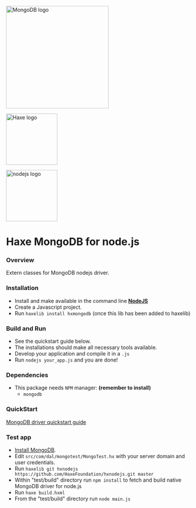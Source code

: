 [<img src="http://www.mongodb.com/sites/mongodb.com/files/media/mongodb-logo-rgb.jpeg" width="280px" alt="MongoDB logo">](http://www.mongodb.org)

[<img src="http://haxe.org/img/haxe-logo-horizontal.svg" alt="Haxe logo" width="140">](http://haxe.org)

[<img src="http://nodejs.org/images/logos/nodejs.png" width="140px" alt="nodejs logo">](http://nodejs.org)

# Haxe MongoDB for node.js

### Overview

Extern classes for MongoDB nodejs driver.  

### Installation

* Install and make available in the command line **[NodeJS](http://nodejs.org/)**
* Create a Javascript project.
* Run `haxelib install hxmongodb` (once this lib has been added to haxelib)

### Build and Run

* See the quickstart guide below.
* The installations should make all necessary tools available.
* Develop your application and compile it in a `.js`
* Run `nodejs your_app.js` and you are done!
 
### Dependencies

* This package needs `NPM` manager: **(remember to install)**
  * `mongodb`

### QuickStart

[MongoDB driver quickstart guide](http://mongodb.github.io/node-mongodb-native/2.0/)

### Test app

* [Install MongoDB](http://docs.mongodb.org/manual/installation/).
* Edit `src/com/dal/mongotest/MongoTest.hx` with your server domain and user credentials.
* Run `haxelib git hxnodejs https://github.com/HaxeFoundation/hxnodejs.git master`
* Within "test/build" directory run `npm install` to fetch and build native MongoDB driver for node.js
* Run `haxe build.hxml`
* From the "test/build" directory run `node main.js`
